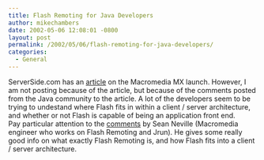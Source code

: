 ```yaml
---
title: Flash Remoting for Java Developers
author: mikechambers
date: 2002-05-06 12:08:01 -0800
layout: post
permalink: /2002/05/06/flash-remoting-for-java-developers/
categories:
  - General
---
```



ServerSide.com has an [article][1] on the Macromedia MX launch. However, I am not posting because of the article, but because of the comments posted from the Java community to the article. A lot of the developers seem to be trying to undestand where Flash fits in within a client / server architecture, and whether or not Flash is capable of being an application front end.  
Pay particular attention to the [comments][2] by Sean Neville (Macromedia engineer who works on Flash Remoting and Jrun). He gives some really good info on what exactly Flash Remoting is, and how Flash fits into a client / server architecture.

 [1]: http://www.theserverside.com/home/thread.jsp?thread_id=13246
 [2]: http://www.theserverside.com/home/thread.jsp?thread_id=13246#47240